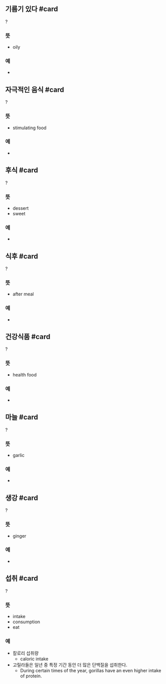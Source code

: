 ## 기름기 있다 #card
?
### 뜻
- oily
### 예
-
<!--SR:!2025-03-25,57,250-->

## 자극적인 음식 #card
?
### 뜻
- stimulating food
### 예
-
<!--SR:!2025-01-25,27,270-->

## 후식 #card
?
### 뜻
- dessert
- sweet
### 예
-
<!--SR:!2025-03-22,58,250-->

## 식후 #card
?
### 뜻
- after meal
### 예
-
<!--SR:!2025-02-08,12,230-->

## 건강식품 #card
?
### 뜻
- health food
### 예
-
<!--SR:!2025-03-26,58,250-->

## 마늘 #card
?
### 뜻
- garlic
### 예
-
<!--SR:!2025-01-23,23,250-->

## 생강 #card
?
### 뜻
- ginger
### 예
-
<!--SR:!2025-02-11,14,250-->

## 섭취 #card
?
### 뜻
- intake
- consumption
- eat
### 예
- 칼로리 섭취량
	- caloric intake
- 고릴라들은 일년 중 특정 기간 동안 더 많은 단백질을 섭취한다.
	- During certain times of the year, gorillas have an even higher intake of protein.
<!--SR:!2025-02-19,20,213-->



